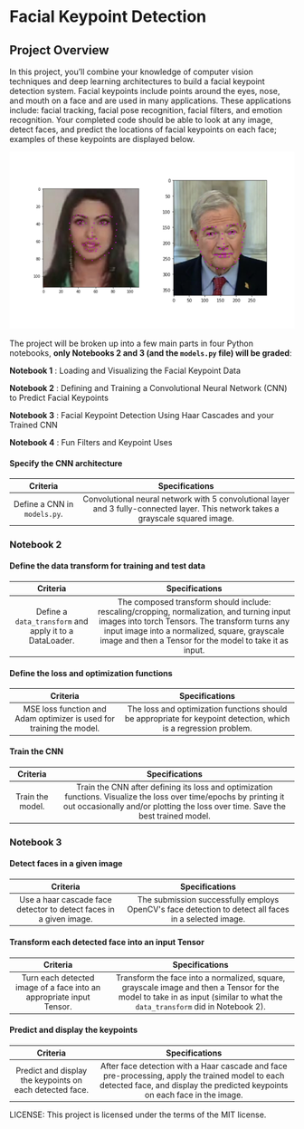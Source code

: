 [//]: # (Image References)

[image1]: ./images/key_pts_example.png "Facial Keypoint Detection"

# Facial Keypoint Detection

## Project Overview

In this project, you’ll combine your knowledge of computer vision techniques and deep learning architectures to build a facial keypoint detection system. Facial keypoints include points around the eyes, nose, and mouth on a face and are used in many applications. These applications include: facial tracking, facial pose recognition, facial filters, and emotion recognition. Your completed code should be able to look at any image, detect faces, and predict the locations of facial keypoints on each face; examples of these keypoints are displayed below.

![Facial Keypoint Detection][image1]

The project will be broken up into a few main parts in four Python notebooks, **only Notebooks 2 and 3 (and the `models.py` file) will be graded**:

__Notebook 1__ : Loading and Visualizing the Facial Keypoint Data

__Notebook 2__ : Defining and Training a Convolutional Neural Network (CNN) to Predict Facial Keypoints

__Notebook 3__ : Facial Keypoint Detection Using Haar Cascades and your Trained CNN

__Notebook 4__ : Fun Filters and Keypoint Uses




#### Specify the CNN architecture
| Criteria       		|     Specifications	        			            | 
|:---------------------:|:---------------------------------------------------------:| 
|  Define a CNN in `models.py`. |  Convolutional neural network with 5 convolutional layer and 3 fully-connected layer. This network takes a grayscale squared image. |


### Notebook 2

#### Define the data transform for training and test data
| Criteria       		|     Specifications	        			            | 
|:---------------------:|:---------------------------------------------------------:| 
|  Define a `data_transform` and apply it to a DataLoader. |  The composed transform should include: rescaling/cropping, normalization, and turning input images into torch Tensors. The transform turns any input image into a normalized, square, grayscale image and then a Tensor for the model to take it as input. |

#### Define the loss and optimization functions
| Criteria       		|     Specifications	        			            | 
|:---------------------:|:---------------------------------------------------------:| 
|  MSE loss function and Adam optimizer is used for training the model. |  The loss and optimization functions should be appropriate for keypoint detection, which is a regression problem. |


#### Train the CNN

| Criteria       		|     Specifications	        			            | 
|:---------------------:|:---------------------------------------------------------:| 
| Train the model.  |  Train the CNN after defining its loss and optimization functions. Visualize the loss over time/epochs by printing it out occasionally and/or plotting the loss over time. Save the best trained model. |


### Notebook 3

#### Detect faces in a given image
| Criteria       		|     Specifications	        			            | 
|:---------------------:|:---------------------------------------------------------:| 
| Use a haar cascade face detector to detect faces in a given image. | The submission successfully employs OpenCV's face detection to detect all faces in a selected image. |

#### Transform each detected face into an input Tensor
| Criteria       		|     Specifications	        			            | 
|:---------------------:|:---------------------------------------------------------:| 
| Turn each detected image of a face into an appropriate input Tensor. | Transform the face into a normalized, square, grayscale image and then a Tensor for the model to take in as input (similar to what the `data_transform` did in Notebook 2). |

#### Predict and display the keypoints
| Criteria       		|     Specifications	        			            | 
|:---------------------:|:---------------------------------------------------------:| 
| Predict and display the keypoints on each detected face. | After face detection with a Haar cascade and face pre-processing, apply the trained model to each detected face, and display the predicted keypoints on each face in the image. |

LICENSE: This project is licensed under the terms of the MIT license.
